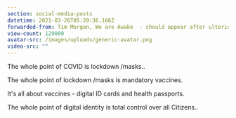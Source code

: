 ```yaml
---
section: social-media-posts
datetime: 2021-03-26T05:39:36.166Z
forwarded-from: Tim Morgan, We are Awake  - should appear after ulterior motives
view-count: 129000
avatar-src: /images/uploads/generic-avatar.png
video-src: ""
---
```

The whole point of COVID is lockdown /masks..

The whole point of lockdown /masks is mandatory vaccines.

It's all about vaccines - digital ID cards and health passports.

The whole point of digital identity is total control over all Citizens..
